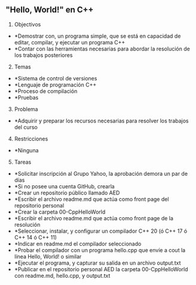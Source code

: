 ## "Hello, World!" en C++  
1. Objectivos  
  * *Demostrar con, un programa simple, que se está en capacidad de editar, compilar, y ejecutar un programa C++  
  * *Contar con las herramientas necesarias para abordar la resolución de los trabajos posteriores  
2. Temas  
  * *Sistema de control de versiones  
  * *Lenguaje de programación C++  
  * *Proceso de compilación  
  * *Pruebas  
3. Problema  
  * *Adquirir y preparar los recursos necesarias para resolver los trabajos del curso  
4. Restricciones  
  * *Ninguna  
5. Tareas  
  * *Solicitar inscripción al Grupo Yahoo, la aprobación demora un par de días  
  * *Si no posee una cuenta GitHub, crearla  
  * *Crear un repositorio público llamado AED  
  * *Escribir el archivo readme.md que actúa como front page del repositorio personal  
  * *Crear la carpeta 00-CppHelloWorld  
  * *Escribir el archivo readme.md que actúa como front page de la resolución  
  * *Seleccionar, instalar, y configurar un compilador C++ 20 (ó C++ 17 ó C++ 14 ó C++ 11)  
  * *Indicar en readme.md el compilador seleccionado  
  * *Probar el compilador con un programa hello.cpp que envíe a cout la línea Hello, World! o similar  
  * *Ejecutar el programa, y capturar su salida en un archivo output.txt  
  * *Publicar en el repositorio personal AED la carpeta 00-CppHelloWorld con readme.md, hello.cpp, y output.txt  

